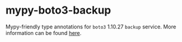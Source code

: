 # mypy-boto3-backup

Mypy-friendly type annotations for `boto3` 1.10.27 `backup` service.
More information can be found [here](https://github.com/vemel/mypy_boto3).
